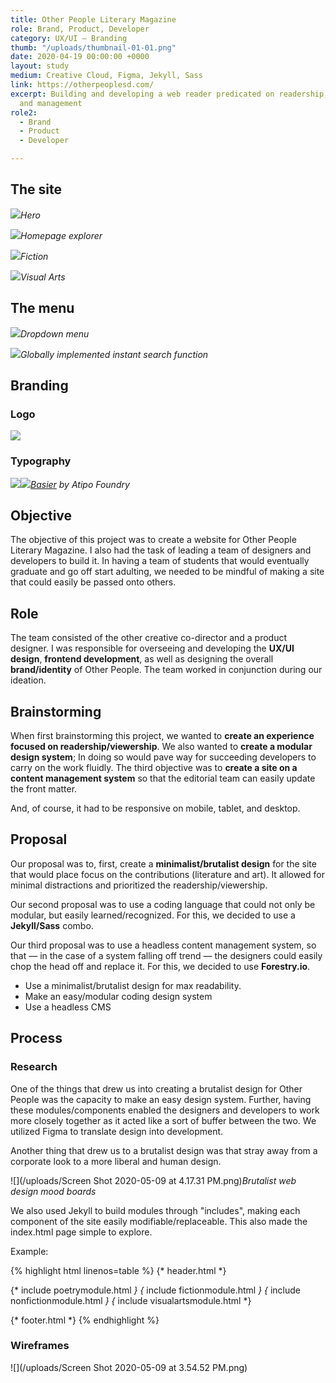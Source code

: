```yaml
---
title: Other People Literary Magazine
role: Brand, Product, Developer
category: UX/UI — Branding
thumb: "/uploads/thumbnail-01-01.png"
date: 2020-04-19 00:00:00 +0000
layout: study
medium: Creative Cloud, Figma, Jekyll, Sass
link: https://otherpeoplesd.com/
excerpt: Building and developing a web reader predicated on readership, modularity,
  and management
role2:
  - Brand
  - Product
  - Developer

---
```

## The site
![](/uploads/otherpeople01.png)_Hero_

![](/uploads/otherpeople02.png)_Homepage explorer_

![](/uploads/otherpeople04.png)_Fiction_

![](/uploads/otherpeople05.png)_Visual Arts_

## The menu

![](/uploads/otherpeople07.png)_Dropdown menu_

![](/uploads/otherpeople06.png)_Globally implemented instant search function_

## Branding

### Logo
![](/uploads/56E20A87-FC33-4B52-9B77-0669479E46D3.JPG)

### Typography
![](/uploads/basier-font-06.jpg)![](/uploads/basier-font-03.jpg)_[_Basier_](https://www.atipofoundry.com/fonts/basier) by Atipo Foundry_

## Objective

The objective of this project was to create a website for Other People Literary Magazine. I also had the task of leading a team of designers and developers to build it. In having a team of students that would eventually graduate and go off start adulting, we needed to be mindful of making a site that could easily be passed onto others.

## Role

The team consisted of the other creative co-director and a product designer.  I was responsible for overseeing and developing the **UX/UI design**, **frontend development**, as well as designing the overall **brand/identity** of Other People. The team worked in conjunction during our ideation.

## Brainstorming

When first brainstorming this project, we wanted to **create an experience focused on readership/viewership**. We also wanted to **create a modular design system**; In doing so would pave way for succeeding developers to carry on the work fluidly. The third objective was to **create a site on a content management system** so that the editorial team can easily update the front matter.

And, of course, it had to be responsive on mobile, tablet, and desktop.

## Proposal

Our proposal was to, first, create a **minimalist/brutalist design** for the site that would place focus on the contributions (literature and art). It allowed for minimal distractions and prioritized the readership/viewership.

Our second proposal was to use a coding language that could not only be modular, but easily learned/recognized. For this, we decided to use a **Jekyll/Sass** combo.

Our third proposal was to use a headless content management system, so that — in the case of a system falling off trend — the designers could easily chop the head off and replace it. For this, we decided to use **Forestry.io**.

* Use a minimalist/brutalist design for max readability.
* Make an easy/modular coding design system
* Use a headless CMS

## Process

### Research

One of the things that drew us into creating a brutalist design for Other People was the capacity to make an easy design system. Further, having these modules/components enabled the designers and developers to work more closely together as it acted like a sort of buffer between the two. We utilized Figma to translate design into development.

Another thing that drew us to a brutalist design was that stray away from a corporate look to a more liberal and human design.

![](/uploads/Screen Shot 2020-05-09 at 4.17.31 PM.png)_Brutalist web design mood boards_

We also used Jekyll to build modules through "includes", making each component of the site easily modifiable/replaceable. This also made the index.html page simple to explore.

Example:

{% highlight html linenos=table %}
{* header.html *}

<!-- LITERATURE MODULES OR SOMETHING -->
{* include poetrymodule.html _}
{_ include fictionmodule.html _}
{_ include nonfictionmodule.html _}
{_ include visualartsmodule.html *}

{* footer.html *}
{% endhighlight %}

### Wireframes

![](/uploads/Screen Shot 2020-05-09 at 3.54.52 PM.png)